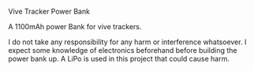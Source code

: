 Vive Tracker Power Bank

A 1100mAh power Bank for vive trackers. 

I do not take any responsibility for any harm or interference whatsoever.
I expect some knowledge of electronics beforehand before building the power bank up.
A LiPo is used in this project that could cause harm.
